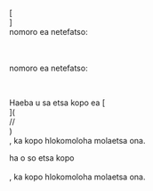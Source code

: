 [<br host>]<br action>nomoro ea netefatso:<br code>

<br url><br action>nomoro ea netefatso:

<br code>

Haeba u sa etsa kopo ea [<br host>](<br protocol>//<br host>)<br action>, ka kopo hlokomoloha molaetsa ona.

ha o so etsa kopo<br url><br action>, ka kopo hlokomoloha molaetsa ona.
